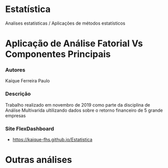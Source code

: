 # Estatística
Analises estatísticas / Aplicações de métodos estatísticos

# Aplicação de Análise Fatorial Vs Componentes Principais

### Autores
Kaíque Ferreira
Paulo 

### Descrição
Trabalho realizado em novembro de 2019 como parte da disciplina de Análise Multivarida ultilizando dados sobre o retorno financeiro de 5 grande empresas

### Site FlexDashboard
- https://kaique-fhs.github.io/Estatistica


# Outras análises

